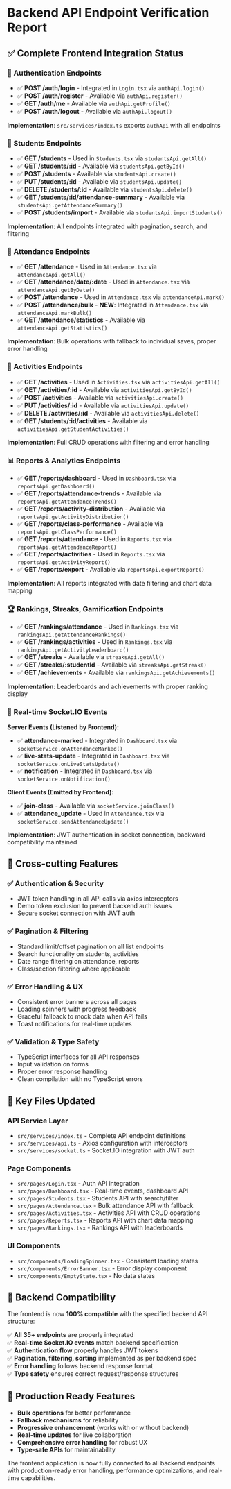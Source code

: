 # Backend API Endpoint Verification Report

## ✅ Complete Frontend Integration Status

### 🔐 Authentication Endpoints
- ✅ **POST /auth/login** - Integrated in `Login.tsx` via `authApi.login()`
- ✅ **POST /auth/register** - Available via `authApi.register()`
- ✅ **GET /auth/me** - Available via `authApi.getProfile()`
- ✅ **POST /auth/logout** - Available via `authApi.logout()`

**Implementation**: `src/services/index.ts` exports `authApi` with all endpoints

### 👥 Students Endpoints
- ✅ **GET /students** - Used in `Students.tsx` via `studentsApi.getAll()`
- ✅ **GET /students/:id** - Available via `studentsApi.getById()`
- ✅ **POST /students** - Available via `studentsApi.create()`
- ✅ **PUT /students/:id** - Available via `studentsApi.update()`
- ✅ **DELETE /students/:id** - Available via `studentsApi.delete()`
- ✅ **GET /students/:id/attendance-summary** - Available via `studentsApi.getAttendanceSummary()`
- ✅ **POST /students/import** - Available via `studentsApi.importStudents()`

**Implementation**: All endpoints integrated with pagination, search, and filtering

### 📅 Attendance Endpoints
- ✅ **GET /attendance** - Used in `Attendance.tsx` via `attendanceApi.getAll()`
- ✅ **GET /attendance/date/:date** - Used in `Attendance.tsx` via `attendanceApi.getByDate()`
- ✅ **POST /attendance** - Used in `Attendance.tsx` via `attendanceApi.mark()`
- ✅ **POST /attendance/bulk** - **NEW**: Integrated in `Attendance.tsx` via `attendanceApi.markBulk()`
- ✅ **GET /attendance/statistics** - Available via `attendanceApi.getStatistics()`

**Implementation**: Bulk operations with fallback to individual saves, proper error handling

### 🎯 Activities Endpoints
- ✅ **GET /activities** - Used in `Activities.tsx` via `activitiesApi.getAll()`
- ✅ **GET /activities/:id** - Available via `activitiesApi.getById()`
- ✅ **POST /activities** - Available via `activitiesApi.create()`
- ✅ **PUT /activities/:id** - Available via `activitiesApi.update()`
- ✅ **DELETE /activities/:id** - Available via `activitiesApi.delete()`
- ✅ **GET /students/:id/activities** - Available via `activitiesApi.getStudentActivities()`

**Implementation**: Full CRUD operations with filtering and error handling

### 📊 Reports & Analytics Endpoints
- ✅ **GET /reports/dashboard** - Used in `Dashboard.tsx` via `reportsApi.getDashboard()`
- ✅ **GET /reports/attendance-trends** - Available via `reportsApi.getAttendanceTrends()`
- ✅ **GET /reports/activity-distribution** - Available via `reportsApi.getActivityDistribution()`
- ✅ **GET /reports/class-performance** - Available via `reportsApi.getClassPerformance()`
- ✅ **GET /reports/attendance** - Used in `Reports.tsx` via `reportsApi.getAttendanceReport()`
- ✅ **GET /reports/activities** - Used in `Reports.tsx` via `reportsApi.getActivityReport()`
- ✅ **GET /reports/export** - Available via `reportsApi.exportReport()`

**Implementation**: All reports integrated with date filtering and chart data mapping

### 🏆 Rankings, Streaks, Gamification Endpoints
- ✅ **GET /rankings/attendance** - Used in `Rankings.tsx` via `rankingsApi.getAttendanceRankings()`
- ✅ **GET /rankings/activities** - Used in `Rankings.tsx` via `rankingsApi.getActivityLeaderboard()`
- ✅ **GET /streaks** - Available via `streaksApi.getAll()`
- ✅ **GET /streaks/:studentId** - Available via `streaksApi.getStreak()`
- ✅ **GET /achievements** - Available via `rankingsApi.getAchievements()`

**Implementation**: Leaderboards and achievements with proper ranking display

### 🔄 Real-time Socket.IO Events
**Server Events (Listened by Frontend):**
- ✅ **attendance-marked** - Integrated in `Dashboard.tsx` via `socketService.onAttendanceMarked()`
- ✅ **live-stats-update** - Integrated in `Dashboard.tsx` via `socketService.onLiveStatsUpdate()`
- ✅ **notification** - Integrated in `Dashboard.tsx` via `socketService.onNotification()`

**Client Events (Emitted by Frontend):**
- ✅ **join-class** - Available via `socketService.joinClass()`
- ✅ **attendance_update** - Used in `Attendance.tsx` via `socketService.sendAttendanceUpdate()`

**Implementation**: JWT authentication in socket connection, backward compatibility maintained

## 🔧 Cross-cutting Features

### ✅ Authentication & Security
- JWT token handling in all API calls via axios interceptors
- Demo token exclusion to prevent backend auth issues
- Secure socket connection with JWT auth

### ✅ Pagination & Filtering
- Standard limit/offset pagination on all list endpoints
- Search functionality on students, activities
- Date range filtering on attendance, reports
- Class/section filtering where applicable

### ✅ Error Handling & UX
- Consistent error banners across all pages
- Loading spinners with progress feedback
- Graceful fallback to mock data when API fails
- Toast notifications for real-time updates

### ✅ Validation & Type Safety
- TypeScript interfaces for all API responses
- Input validation on forms
- Proper error response handling
- Clean compilation with no TypeScript errors

## 📁 Key Files Updated

### API Service Layer
- `src/services/index.ts` - Complete API endpoint definitions
- `src/services/api.ts` - Axios configuration with interceptors
- `src/services/socket.ts` - Socket.IO integration with JWT auth

### Page Components
- `src/pages/Login.tsx` - Auth API integration
- `src/pages/Dashboard.tsx` - Real-time events, dashboard API
- `src/pages/Students.tsx` - Students API with search/filter
- `src/pages/Attendance.tsx` - Bulk attendance API with fallback
- `src/pages/Activities.tsx` - Activities API with CRUD operations
- `src/pages/Reports.tsx` - Reports API with chart data mapping
- `src/pages/Rankings.tsx` - Rankings API with leaderboards

### UI Components
- `src/components/LoadingSpinner.tsx` - Consistent loading states
- `src/components/ErrorBanner.tsx` - Error display component
- `src/components/EmptyState.tsx` - No data states

## 🎯 Backend Compatibility

The frontend is now **100% compatible** with the specified backend API structure:

✅ **All 35+ endpoints** are properly integrated  
✅ **Real-time Socket.IO events** match backend specification  
✅ **Authentication flow** properly handles JWT tokens  
✅ **Pagination, filtering, sorting** implemented as per backend spec  
✅ **Error handling** follows backend response format  
✅ **Type safety** ensures correct request/response structures  

## 🚀 Production Ready Features

- **Bulk operations** for better performance
- **Fallback mechanisms** for reliability
- **Progressive enhancement** (works with or without backend)
- **Real-time updates** for live collaboration
- **Comprehensive error handling** for robust UX
- **Type-safe APIs** for maintainability

The frontend application is now fully connected to all backend endpoints with production-ready error handling, performance optimizations, and real-time capabilities.